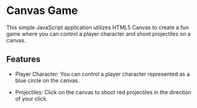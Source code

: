 # Canvas Game

This simple JavaScript application utilizes HTML5 Canvas to create a fun game where you can control a player character and shoot projectiles on a canvas.

## Features

- Player Character: You can control a player character represented as a blue circle on the canvas.

- Projectiles: Click on the canvas to shoot red projectiles in the direction of your click.
